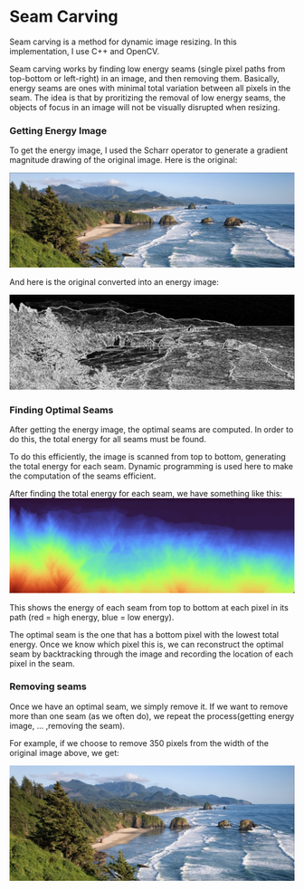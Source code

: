 # Seam Carving

Seam carving is a method for dynamic image resizing. In this implementation, I use C++ and OpenCV.

Seam carving works by finding low energy seams (single pixel paths from top-bottom or left-right) in an image, and then removing them. Basically, energy seams are ones with minimal total variation between all pixels in the seam. The idea is that by proritizing the removal of low energy seams, the objects of focus in an image will not be visually disrupted when resizing.

### Getting Energy Image

To get the energy image, I used the Scharr operator to generate a gradient magnitude drawing of the original image. Here is the original:

![Original](https://github.com/lucasleschynski/seam-carving/blob/main/images/readme/original.png?raw=true)

<!-- <img src="https://github.com/lucasleschynski/seam-carving/blob/main/images/readme/original.png?raw=true" height="280" /> -->

And here is the original converted into an energy image:

![Energy](https://github.com/lucasleschynski/seam-carving/blob/main/images/readme/energy.png?raw=true)

### Finding Optimal Seams

After getting the energy image, the optimal seams are computed. In order to do this, the total energy for all seams must be found.

To do this efficiently, the image is scanned from top to bottom, generating the total energy for each seam. Dynamic programming is used here to make the computation of the seams efficient.

After finding the total energy for each seam, we have something like this:
![Color](https://github.com/lucasleschynski/seam-carving/blob/main/images/readme/color.png?raw=true)

This shows the energy of each seam from top to bottom at each pixel in its path (red = high energy, blue = low energy).

The optimal seam is the one that has a bottom pixel with the lowest total energy. Once we know which pixel this is, we can reconstruct the optimal seam by backtracking through the image and recording the location of each pixel in the seam.

### Removing seams

Once we have an optimal seam, we simply remove it. If we want to remove more than one seam (as we often do), we repeat the process(getting energy image, ... ,removing the seam).

For example, if we choose to remove 350 pixels from the width of the original image above, we get:

![Color](https://github.com/lucasleschynski/seam-carving/blob/main/images/readme/resized.png?raw=true)

<!-- <img src="https://github.com/lucasleschynski/seam-carving/blob/main/images/readme/resized.png?raw=true" height="275" /> -->
